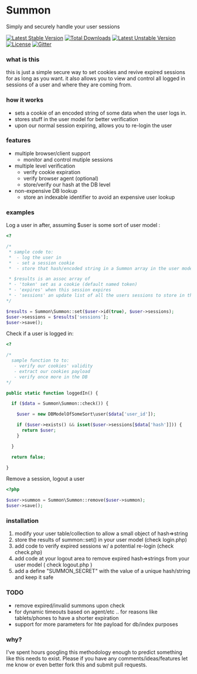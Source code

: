 # Summon
Simply and securely handle your user sessions 

[![Latest Stable Version](https://poser.pugx.org/acidjazz/summon/v/stable.svg)](https://packagist.org/packages/acidjazz/summon)
[![Total Downloads](https://poser.pugx.org/acidjazz/summon/downloads.svg)](https://packagist.org/packages/acidjazz/summon)
[![Latest Unstable Version](https://poser.pugx.org/acidjazz/summon/v/unstable.svg)](https://packagist.org/packages/acidjazz/summon)
[![License](https://poser.pugx.org/acidjazz/summon/license.svg)](https://packagist.org/packages/acidjazz/summon)
[![Gitter](https://img.shields.io/badge/GITTER-join%20chat-green.svg)](https://gitter.im/acidjazz/summon?utm_source=badge&utm_medium=badge&utm_campaign=pr-badge&utm_content=badge)


### what is this 
this is just a simple secure way to set cookies and revive expired sessions for as long as you want.  it also allows you to view and control all logged in sessions of a user and where they are coming from.

### how it works
* sets a cookie of an encoded string of some data when the user logs in.
* stores stuff in the user model for better verification
* upon our normal session expiring, allows you to re-login the user

### features
* multiple browser/client support
  * monitor and control mutiple sessions
* multiple level verification
  * verify cookie expiration
  * verify browser agent (optional)
  * store/verify our hash at the DB level
* non-expensive DB lookup
  * store an indexable identifier to avoid an expensive user lookup

### examples

Log a user in after, assuming $user is some sort of user model :

```php
<?

/*
 * sample code to:
 *  - log the user in
 *  - set a session cookie
 *  - store that hash/encoded string in a Summon array in the user model

 * $results is an assoc array of 
 * - 'token' set as a cookie (default named token)
 * - 'expires' when this session expires
 * - 'sessions' an update list of all the users sessions to store in the DB
*/

$results = Summon\Summon::set($user->id(true), $user->sessions);
$user->sessions = $results['sessions'];
$user->save();
```

Check if a user is logged in:

```php
<?

/* 
  sample function to to: 
   - verify our cookies' validity
   - extract our cookies payload
   - verify once more in the DB 
*/

public static function loggedIn() {

  if ($data = Summon\Summon::check()) {

    $user = new DBModelOfSomeSort\user($data['user_id']);

    if ($user->exists() && isset($user->sessions[$data['hash']])) {
      return $user;
    }

  }

  return false;

}
```

Remove a session, logout a user

```php
<?php

$user->summon = Summon\Summon::remove($user->summon);
$user->save();
```


### installation
1. modify your user table/collection to allow a small object of hash=>string
2. store the results of summon::set() in your user model (check login.php)
3. add code to verify expired sessions w/ a potential re-login (check check.php)
4. add code at your logout area to remove expired hash=>strings from your user model ( check logout.php )
5. add a define "SUMMON_SECRET" with the value of a unique hash/string and keep it safe


### TODO
* remove expired/invalid summons upon check
* for dynamic timeouts based on agent/etc .. for reasons like tablets/phones to have a shorter expiration
* support for more parameters for hte payload for db/index purposes

### why?
I've spent hours googling this methodology enough to predict something like this needs to exist.  Please if you have any comments/ideas/features let me know or even better fork this and submit pull requests.
